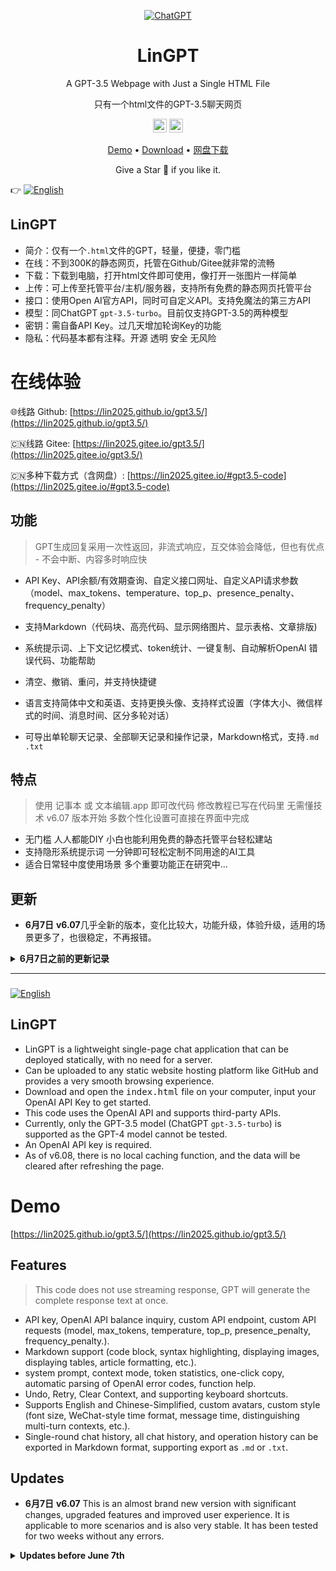 <div align="center">

[![ChatGPT](https://img.shields.io/badge/chatGPT-74aa9c?style=for-the-badge&logo=openai&logoColor=white)]()

<h1 align="center">LinGPT</h1>

<p align="center">A GPT-3.5 Webpage with Just a Single HTML File</p>

<p align="center">只有一个html文件的GPT-3.5聊天网页</p>

<p align="center">
  <a href="https://github.com/lin2025/gpt3.5/"><img height="22" src="https://img.shields.io/badge/github-%23121011.svg?style=for-the-badge&logo=github&logoColor=white" alt="Github"></a>
  <a href="https://gitee.com/lin2025/gpt3.5/"><img height="22" src="https://img.shields.io/badge/Gitee-C71D23?style=for-the-badge&logo=gitee&logoColor=white" alt="Gitee"></a>
</p>

[Demo](https://lin2025.github.io/gpt3.5/) • 
  [Download](https://github.com/lin2025/gpt3.5/archive/refs/heads/main.zip) • 
  [网盘下载](https://lin2025.github.io/#gpt3.5-code)

Give a Star 🌟 if you like it.
</div>


:point_right: [![English](https://img.shields.io/badge/English-Readme-success)](#lingpt-2)

## LinGPT

 - 简介：仅有一个`.html`文件的GPT，轻量，便捷，零门槛
 - 在线：不到300K的静态网页，托管在Github/Gitee就非常的流畅
 - 下载：下载到电脑，打开html文件即可使用，像打开一张图片一样简单
 - 上传：可上传至托管平台/主机/服务器，支持所有免费的静态网页托管平台
 - 接口：使用Open AI官方API，同时可自定义API。支持免魔法的第三方API
 - 模型：同ChatGPT `gpt-3.5-turbo`。目前仅支持GPT-3.5的两种模型 
 - 密钥：需自备API Key。过几天增加轮询Key的功能
 - 隐私：代码基本都有注释。开源 透明 安全 无风险


# 在线体验

 :globe_with_meridians:线路 Github: [https://lin2025.github.io/gpt3.5/](https://lin2025.github.io/gpt3.5/)

 :cn:线路 Gitee: [https://lin2025.gitee.io/gpt3.5/](https://lin2025.gitee.io/gpt3.5/)

 :cn:多种下载方式（含网盘）: [https://lin2025.gitee.io/#gpt3.5-code](https://lin2025.gitee.io/#gpt3.5-code)


## 功能

> GPT生成回复采用一次性返回，非流式响应，互交体验会降低，但也有优点 - 不会中断、内容多时响应快

 - API Key、API余额/有效期查询、自定义接口网址、自定义API请求参数（model、max_tokens、temperature、top_p、presence_penalty、frequency_penalty）

 - 支持Markdown（代码块、高亮代码、显示网络图片、显示表格、文章排版)

 - 系统提示词、上下文记忆模式、token统计、一键复制、自动解析OpenAI 错误代码、功能帮助

 - 清空、撤销、重问，并支持快捷键

 - 语言支持简体中文和英语、支持更换头像、支持样式设置（字体大小、微信样式的时间、消息时间、区分多轮对话）

 - 可导出单轮聊天记录、全部聊天记录和操作记录，Markdown格式，支持`.md` `.txt`


## 特点

> 使用 记事本 或 文本编辑.app 即可改代码 修改教程已写在代码里 无需懂技术
> v6.07 版本开始 多数个性化设置可直接在界面中完成

 - 无门槛 人人都能DIY 小白也能利用免费的静态托管平台轻松建站
 - 支持隐形系统提示词 一分钟即可轻松定制不同用途的AI工具
 - 适合日常轻中度使用场景 多个重要功能正在研究中...


## 更新   

- **6月7日** **v6.07**几乎全新的版本，变化比较大，功能升级，体验升级，适用的场景更多了，也很稳定，不再报错。

<b><details><summary>6月7日之前的更新记录</summary></b>

- **5月17日** 变化不大，小更新：添加`<!DOCTYPE html>`，调整不规范的样式；修补Markdown插件`Marked.js`会过滤掉一些聊天内容的BUG；给气泡框添加小箭头。
- **5月14日** 更新内容：优化加载速度&稳定性；修复频闪；优化布局&体验&增加空间；聊天框失去焦点时可缩小；修改撤销&重问的逻辑；修正发送失败的消息会写入上下文的bug；撤销&重问可实时更新Tokens；按钮使用SVG图标；使用随机问候语验证API-key；代码优化&修正命名&增加可读性...
- **5月09日** **一键复制** **clipboard** 更新内容：支持一键复制、使用SVG替换已经失效的Logo、优化代码、修复小bug。
- **5月06日** **Markdown** **Highlight** 重要更新，支持 Markdown + Highlight 代码高亮。调试了很久，效果还不错。近期会尝试增加些实用功能，应用场景可以从轻度上升到中度。
- **4月28日** **Add English comments.**
- **4月27日** **新增功能**-**查询OpenAI账号余额** 检测API-Key后，点击[Tokens]查询API账号余额，使用OpenAI官方接口，返回数据包含登记的名字、是否绑卡、总额度、余额、有效期等。代码基于以下两位大佬的项目进行调整实现：@ClarenceDan的[openai-billing](https://github.com/ClarenceDan/openai-billing)、@herobrine19的[openai-billing](https://github.com/herobrine19/openai-billing)，已详细注释，安全透明，数据无泄漏风险。
- **4月26日** 给“检测中“和“发送中“这两按钮状态添加动态效果；页面上不再显示API-Key明码；修正些小错误。
- **4月23日** **重要修复 bug fixes** 修复近期多个国家IP无法访问BootCDN而导致网页报错的情况（无法加载Vue与Axios），已添加Unpkg CDN线路，BootCDN挂掉的时候会自动切换到Unpkg。
- **4月16日** 修改PC端的快捷键，改为回车<kbd>Enter</kbd>发送，并支持多种换行方式。适配中文输入习惯，中文输入状态下，一次回车**确认但不发送**，二次回车**才会发送**。
- ...

</details>

---

###

[![English](https://img.shields.io/badge/English-Readme-success)](https://github.com/lin2025/gpt3.5#lingpt-2)

## LinGPT
 - LinGPT is a lightweight single-page chat application that can be deployed statically, with no need for a server.
 - Can be uploaded to any static website hosting platform like GitHub and provides a very smooth browsing experience.
 - Download and open the <kbd>index.html</kbd> file on your computer, input your OpenAI API Key to get started.
 - This code uses the OpenAI API and supports third-party APIs. 
 - Currently, only the GPT-3.5 model (ChatGPT `gpt-3.5-turbo`) is supported as the GPT-4 model cannot be tested. 
 - An OpenAI API key is required. 
 - As of v6.08, there is no local caching function, and the data will be cleared after refreshing the page. 


# Demo

[https://lin2025.github.io/gpt3.5/](https://lin2025.github.io/gpt3.5/)


## Features

> This code does not use streaming response, GPT will generate the complete response text at once.
> 
 - API key, OpenAI API balance inquiry, custom API endpoint, custom API requests (model, max_tokens, temperature, top_p, presence_penalty, frequency_penalty.).
 - Markdown support (code block, syntax highlighting, displaying images, displaying tables, article formatting, etc.).
 - system prompt, context mode, token statistics, one-click copy, automatic parsing of OpenAI error codes, function help.
 - Undo, Retry, Clear Context, and supporting keyboard shortcuts.
 - Supports English and Chinese-Simplified, custom avatars, custom style (font size, WeChat-style time format, message time, distinguishing multi-turn contexts, etc.).
 - Single-round chat history, all chat history, and operation history can be exported in Markdown format, supporting export as `.md` or `.txt`.


## Updates   

- **6月7日** **v6.07** This is an almost brand new version with significant changes, upgraded features and improved user experience. It is applicable to more scenarios and is also very stable. It has been tested for two weeks without any errors.

<b><details><summary>Updates before June 7th</summary></b>

- **5月17日** 变化不大，小更新：添加`<!DOCTYPE html>`，调整不规范的样式；修补Markdown插件`Marked.js`会过滤掉一些聊天内容的BUG；给气泡框添加小箭头。
- **5月14日** 更新内容：优化加载速度&稳定性；修复频闪；优化布局&体验&增加空间；聊天框失去焦点时可缩小；修改撤销&重问的逻辑；修正发送失败的消息会写入上下文的bug；撤销&重问可实时更新Tokens；按钮使用SVG图标；使用随机问候语验证API-key；代码优化&修正命名&增加可读性...
- **5月09日** **一键复制** **clipboard** 更新内容：支持一键复制、使用SVG替换已经失效的Logo、优化代码、修复小bug。
- **5月06日** **Markdown** **Highlight** 重要更新，支持 Markdown + Highlight 代码高亮。调试了很久，效果还不错。近期会尝试增加些实用功能，应用场景可以从轻度上升到中度。
- **4月28日** **Add English comments.**
- **4月27日** **新增功能**-**查询OpenAI账号余额** 检测API-Key后，点击[Tokens]查询API账号余额，使用OpenAI官方接口，返回数据包含登记的名字、是否绑卡、总额度、余额、有效期等。代码基于以下两位大佬的项目进行调整实现：@ClarenceDan的[openai-billing](https://github.com/ClarenceDan/openai-billing)、@herobrine19的[openai-billing](https://github.com/herobrine19/openai-billing)，已详细注释，安全透明，数据无泄漏风险。
- **4月26日** 给“检测中“和“发送中“这两按钮状态添加动态效果；页面上不再显示API-Key明码；修正些小错误。
- **4月23日** **重要修复 bug fixes** 修复近期多个国家IP无法访问BootCDN而导致网页报错的情况（无法加载Vue与Axios），已添加Unpkg CDN线路，BootCDN挂掉的时候会自动切换到Unpkg。
- **4月16日** 修改PC端的快捷键，改为回车<kbd>Enter</kbd>发送，并支持多种换行方式。适配中文输入习惯，中文输入状态下，一次回车**确认但不发送**，二次回车**才会发送**。
- ...

</details>
